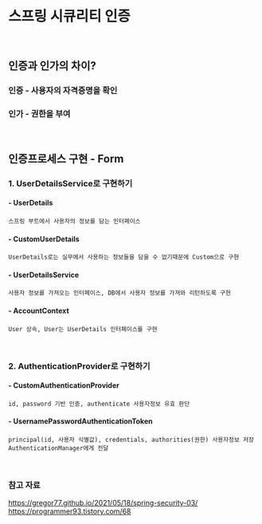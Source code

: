 # 스프링 시큐리티 인증

<br>

## 인증과 인가의 차이?
### 인증 - 사용자의 자격증명을 확인
### 인가 - 권한을 부여

<br>

## 인증프로세스 구현 - Form
### 1. UserDetailsService로 구현하기
#### - UserDetails
`스프링 부트에서 사용자의 정보를 담는 인터페이스`
#### - CustomUserDetails
`UserDetails로는 실무에서 사용하는 정보들을 담을 수 없기때문에 Custom으로 구현`
#### - UserDetailsService
`사용자 정보를 가져오는 인터페이스, DB에서 사용자 정보를 가져와 리턴하도록 구현`
#### - AccountContext
`User 상속, User는 UserDetails 인터페이스를 구현`

<br>

### 2. AuthenticationProvider로 구현하기
#### - CustomAuthenticationProvider
`id, password 기반 인증, authenticate 사용자정보 유효 판단`
#### - UsernamePasswordAuthenticationToken
`principal(id, 사용자 식별값), credentials, authorities(권한) 사용자정보 저장 AuthenticationManager에게 전달`

<br>

### 참고 자료
https://gregor77.github.io/2021/05/18/spring-security-03/
https://programmer93.tistory.com/68

